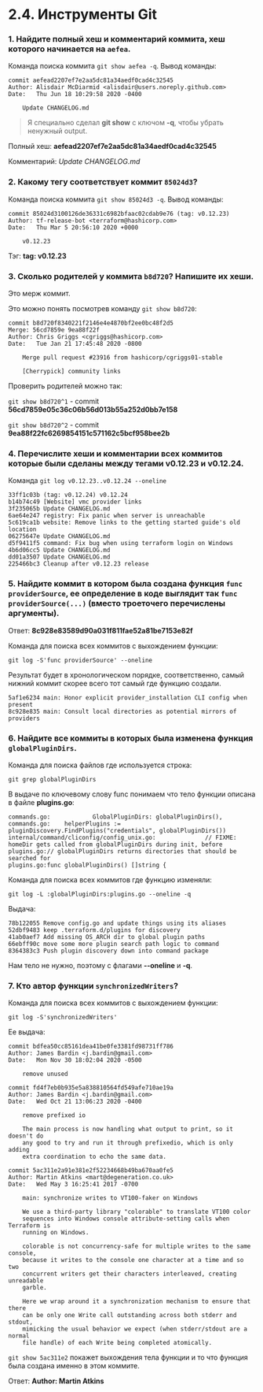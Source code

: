 # 2.4. Инструменты Git

### 1. Найдите полный хеш и комментарий коммита, хеш которого начинается на `aefea`.

Команда поиска коммита `git show aefea -q`. Вывод команды:
```commandline
commit aefead2207ef7e2aa5dc81a34aedf0cad4c32545
Author: Alisdair McDiarmid <alisdair@users.noreply.github.com>
Date:   Thu Jun 18 10:29:58 2020 -0400

    Update CHANGELOG.md
```

>  Я специально сделал **git show** с ключом **-q**, чтобы убрать ненужный output. 

Полный хеш: **aefead2207ef7e2aa5dc81a34aedf0cad4c32545**

Комментарий: *Update CHANGELOG.md*

### 2. Какому тегу соответствует коммит `85024d3`?

Команда поиска коммита `git show 85024d3 -q`. Вывод команды:

```commandline
commit 85024d3100126de36331c6982bfaac02cdab9e76 (tag: v0.12.23)
Author: tf-release-bot <terraform@hashicorp.com>
Date:   Thu Mar 5 20:56:10 2020 +0000

    v0.12.23
```

Тэг: **tag: v0.12.23**

### 3. Сколько родителей у коммита `b8d720`? Напишите их хеши.

Это мерж коммит. 

Это можно понять посмотрев команду `git show b8d720`:

```
commit b8d720f8340221f2146e4e4870bf2ee0bc48f2d5
Merge: 56cd7859e 9ea88f22f
Author: Chris Griggs <cgriggs@hashicorp.com>
Date:   Tue Jan 21 17:45:48 2020 -0800

    Merge pull request #23916 from hashicorp/cgriggs01-stable

    [Cherrypick] community links
```

Проверить родителей можно так: 

`git show b8d720^1` - commit **56cd7859e05c36c06b56d013b55a252d0bb7e158**

`git show b8d720^2` - commit **9ea88f22fc6269854151c571162c5bcf958bee2b**


### 4. Перечислите хеши и комментарии всех коммитов которые были сделаны между тегами v0.12.23 и v0.12.24.


Команда `git log v0.12.23..v0.12.24 --oneline`

```commandline
33ff1c03b (tag: v0.12.24) v0.12.24
b14b74c49 [Website] vmc provider links
3f235065b Update CHANGELOG.md
6ae64e247 registry: Fix panic when server is unreachable
5c619ca1b website: Remove links to the getting started guide's old location
06275647e Update CHANGELOG.md
d5f9411f5 command: Fix bug when using terraform login on Windows
4b6d06cc5 Update CHANGELOG.md
dd01a3507 Update CHANGELOG.md
225466bc3 Cleanup after v0.12.23 release
```

### 5. Найдите коммит в котором была создана функция `func providerSource`, ее определение в коде выглядит так `func providerSource(...)` (вместо троеточего перечислены аргументы).

Ответ: **8c928e83589d90a031f811fae52a81be7153e82f**

Команда для поиска всех коммитов с выхождением функции:

`git log -S'func providerSource' --oneline`

Результат будет в хронологическом порядке, соответственно, 
самый нижний коммит скорее всего тот самый где функцию создали.

```commandline
5af1e6234 main: Honor explicit provider_installation CLI config when present
8c928e835 main: Consult local directories as potential mirrors of providers
```

### 6. Найдите все коммиты в которых была изменена функция `globalPluginDirs`.

Команда для поиска файлов где используется строка:

`git grep globalPluginDirs`

В выдаче по ключевому слову func понимаем что тело функции описана в файле **plugins.go**:

```commandline
commands.go:            GlobalPluginDirs: globalPluginDirs(),
commands.go:    helperPlugins := pluginDiscovery.FindPlugins("credentials", globalPluginDirs())
internal/command/cliconfig/config_unix.go:              // FIXME: homeDir gets called from globalPluginDirs during init, before
plugins.go:// globalPluginDirs returns directories that should be searched for
plugins.go:func globalPluginDirs() []string {
```

Команда для поиска всех коммитов где функцию изменяли:

`git log -L :globalPluginDirs:plugins.go --oneline -q`

Выдача:

```commandline
78b122055 Remove config.go and update things using its aliases
52dbf9483 keep .terraform.d/plugins for discovery
41ab0aef7 Add missing OS_ARCH dir to global plugin paths
66ebff90c move some more plugin search path logic to command
8364383c3 Push plugin discovery down into command package
```

Нам тело не нужно, поэтому с флагами **--oneline** и **-q**.

### 7. Кто автор функции `synchronizedWriters`?

Команда для поиска всех коммитов с выхождением функции:

`git log -S'synchronizedWriters'`

Ее выдача:
```commandline
commit bdfea50cc85161dea41be0fe3381fd98731ff786
Author: James Bardin <j.bardin@gmail.com>
Date:   Mon Nov 30 18:02:04 2020 -0500

    remove unused

commit fd4f7eb0b935e5a838810564fd549afe710ae19a
Author: James Bardin <j.bardin@gmail.com>
Date:   Wed Oct 21 13:06:23 2020 -0400

    remove prefixed io

    The main process is now handling what output to print, so it doesn't do
    any good to try and run it through prefixedio, which is only adding
    extra coordination to echo the same data.

commit 5ac311e2a91e381e2f52234668b49ba670aa0fe5
Author: Martin Atkins <mart@degeneration.co.uk>
Date:   Wed May 3 16:25:41 2017 -0700

    main: synchronize writes to VT100-faker on Windows

    We use a third-party library "colorable" to translate VT100 color
    sequences into Windows console attribute-setting calls when Terraform is
    running on Windows.

    colorable is not concurrency-safe for multiple writes to the same console,
    because it writes to the console one character at a time and so two
    concurrent writers get their characters interleaved, creating unreadable
    garble.

    Here we wrap around it a synchronization mechanism to ensure that there
    can be only one Write call outstanding across both stderr and stdout,
    mimicking the usual behavior we expect (when stderr/stdout are a normal
    file handle) of each Write being completed atomically.
```

`git show 5ac311e2` покажет выхождения тела функции и то что функция была
создана именно в этом коммите. 

Ответ: **Author: Martin Atkins**